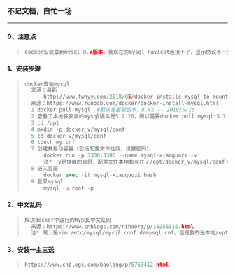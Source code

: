 ### 不记文档，白忙一场

------

#### 0、注意点

> ```python
> docker安装最新mysql 8.x版本，我现在的mysql navicat连接不了，显示协议不一致，需要更新mysql client。卸载重新装了我本地的版本5.7.20之后，连接正常。
> ```

#### 1、安装步骤

> ```python
> docker安装mysql	
> 	来源：最新
>     	http://www.fwhyy.com/2018/05/docker-installs-mysql-to-mount-external-data-and-			configuration/
> 	来源：https://www.runoob.com/docker/docker-install-mysql.html
> 	1 docker pull mysql  #默认是最新版本，8.xx -- 2019/5/16
> 	2 查看了本地我安装的mysql版本是5.7.20，所以需要docker pull mysql:5.7.20
> 	3 cd /opt
> 	4 mkdir -p docker_v/mysql/conf
> 	5 cd docker_v/mysql/conf
> 	6 touch my.cnf
> 	7 创建并启动容器（包括配置文件挂载，设置密码）
>     	docker run -p 3306:3306 --name mysql-xiaoguozi -v 										/opt/docker_v/mysql/conf:/etc/mysql/conf.d -e MYSQL_ROOT_PASSWORD=123456 -d imageID
> 		注* -v是挂载的意思，配置文件本地都写在了/opt/docker_v/mysql/conf下的my.cnf
> 	8 进入容器
> 		docker exec -it mysql-xiaoguozi bash
> 	9 登录mysql
> 		mysql -u root -p
> ```

#### 2、中文乱码

> ```python
> 解决docker中运行的MySQL中文乱码
> 	来源：https://www.cnblogs.com/nihaorz/p/10256116.html
> 	注* 网上是vim /etc/mysql/mysql.conf.d/mysql.cnf，但是我的是本地/opt/docker_v/mysql/conf挂		载到了docker上的/etc/mysql/conf.d。所以我是把本地的该目录下的my.cnf加了配置信息。然后重		  启容器。
> ```

#### 3、安装一主三送

> ```python
> https://www.cnblogs.com/baolong/p/5763412.html
> ```